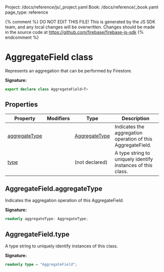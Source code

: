 Project: /docs/reference/js/_project.yaml
Book: /docs/reference/_book.yaml
page_type: reference

{% comment %}
DO NOT EDIT THIS FILE!
This is generated by the JS SDK team, and any local changes will be
overwritten. Changes should be made in the source code at
https://github.com/firebase/firebase-js-sdk
{% endcomment %}

# AggregateField class
Represents an aggregation that can be performed by Firestore.

<b>Signature:</b>

```typescript
export declare class AggregateField<T> 
```

## Properties

|  Property | Modifiers | Type | Description |
|  --- | --- | --- | --- |
|  [aggregateType](./firestore_lite.aggregatefield.md#aggregatefieldaggregatetype) |  | [AggregateType](./firestore_lite.md#aggregatetype) | Indicates the aggregation operation of this AggregateField. |
|  [type](./firestore_lite.aggregatefield.md#aggregatefieldtype) |  | (not declared) | A type string to uniquely identify instances of this class. |

## AggregateField.aggregateType

Indicates the aggregation operation of this AggregateField.

<b>Signature:</b>

```typescript
readonly aggregateType: AggregateType;
```

## AggregateField.type

A type string to uniquely identify instances of this class.

<b>Signature:</b>

```typescript
readonly type = "AggregateField";
```
